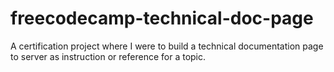 # freecodecamp-technical-doc-page
A certification project where I were to build a technical documentation page to server as instruction or reference for a topic.
